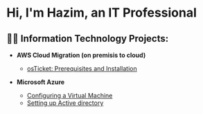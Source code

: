 <h1>Hi, I'm Hazim, an IT Professional

<h2>👨‍💻 Information Technology Projects:</h2>

- <b>AWS Cloud Migration (on premisis to cloud) </b>
  - [osTicket: Prerequisites and Installation](https://github.com/hazim2016/osticket-prereqs)
  
- <b>Microsoft Azure</b>
  - [Configuring a Virtual Machine](https://github.com/hazim2016/configure-vm)
  - [Setting up Active directory](https://github.com/hazim2016/settingup-ad)
